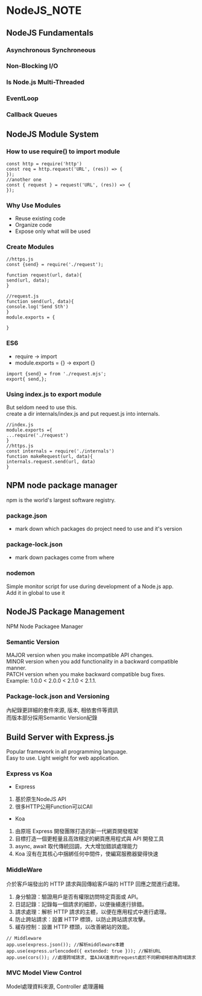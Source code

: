 # NodeJS_NOTE

## NodeJS Fundamentals
### Asynchronous Synchroneous

### Non-Blocking I/O

### Is Node.js Multi-Threaded

### EventLoop

### Callback Queues

## NodeJS Module System

### How to use require() to import module
```JS
const http = require('http')
const req = http.request('URL', (res)) => {
});
//another one
const { request } = request('URL', (res)) => {
});
```
### Why Use Modules
* Reuse existing code
* Organize code
* Expose only what will be used

### Create Modules
```JS
//https.js
const {send} = require('./request');

function request(url, data){
send(url, data);
}

//request.js
function send(url, data){
console.log('Send Sth')
}
module.exports = {

}
```
### ES6
* require -> import
* module.exports = {} -> export {}
```JS
import {send} = from './request.mjs';
export{ send,};
```
### Using index.js to export module
But seldom need to use this.   
create a dir internals/index.js and put request.js into internals.   
```JS
//index.js
module.exports ={
...require('./request')
}
//https.js
const internals = require('./internals')
function makeRequest(url, data){
internals.request.send(url, data)
}
```
## NPM node package manager
npm is the world's largest software registry.  
### package.json
* mark down which packages do project need to use and it's version
### package-lock.json
* mark down packages come from where
### nodemon
Simple monitor script for use during development of a Node.js app.  
Add it in global to use it   



## NodeJS Package Management
NPM Node Packagee Manager   

### Semantic Version
MAJOR version when you make incompatible API changes.  
MINOR version when you add functionality in a backward compatible manner.  
PATCH version when you make backward compatible bug fixes.  
Example: 1.0.0 < 2.0.0 < 2.1.0 < 2.1.1.  
### Package-lock.json and Versioning
內紀錄更詳細的套件來源, 版本, 相依套件等資訊   
而版本部分採用Semantic Version紀錄   

## Build Server with Express.js   
Popular framework in all programming language.  
Easy to use. Light weight for web application.   
### Express vs Koa
* Express
1. 基於原生NodeJS API
2. 很多HTTP公用Function可以CAll
* Koa
1. 由原班 Express 開發團隊打造的新一代網頁開發框架
2. 目標打造一個更輕量且高效穩定的網頁應用程式與 API 開發工具
3. async, await 取代傳統回調，大大增加錯誤處理能力
4. Koa 沒有在其核心中捆綁任何中間件，使編寫服務器變得快速
### MiddleWare
介於客戶端發出的 HTTP 請求與回傳給客戶端的 HTTP 回應之間進行處理。  
1. 身分驗證：驗證用戶是否有權限訪問特定頁面或 API。
2. 日誌記錄：記錄每一個請求的細節，以便後續進行排錯。
3. 請求處理：解析 HTTP 請求的主體，以便在應用程式中進行處理。
4. 防止跨站請求：設置 HTTP 標頭，以防止跨站請求攻擊。
5. 緩存控制：設置 HTTP 標頭，以改善網站的效能。
```JS
// Middleware
app.use(express.json()); //解析middleware本體
app.use(express.urlencoded({ extended: true })); //解析URL
app.use(cors()); //處理跨域請求, 當AJAX進來的request處於不同網域時即為跨域請求
```
### MVC Model View Control
Model處理資料來源, Controller 處理邏輯








